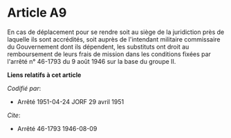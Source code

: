 # Article A9

En cas de déplacement pour se rendre soit au siège de la juridiction près de laquelle ils sont accrédités, soit auprès de
l'intendant militaire commissaire du Gouvernement dont ils dépendent, les substituts ont droit au remboursement de leurs
frais de mission dans les conditions fixées par l'arrêté n° 46-1793 du 9 août 1946 sur la base du groupe II.

**Liens relatifs à cet article**

_Codifié par_:

  - Arrêté 1951-04-24 JORF 29 avril 1951

_Cite_:

  - Arrêté 46-1793 1946-08-09
